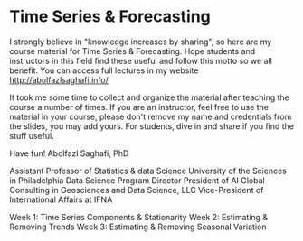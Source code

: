 # Time Series & Forecasting

I strongly believe in "knowledge increases by sharing", so here are my course material for Time Series & Forecasting. Hope students and instructors in this field find these useful and follow this motto so we all benefit. You can access full lectures in my website http://abolfazlsaghafi.info/

It took me some time to collect and organize the material after teaching the course a number of times. If you are an instructor, feel free to use the material in your course, please don't remove my name and credentials from the slides, you may add yours. For students, dive in and share if you find the stuff useful.

Have fun!
Abolfazl Saghafi, PhD

Assistant Professor of Statistics & data Science
University of the Sciences in Philadelphia
Data Science Program Director
President of AI Global Consulting in Geosciences and Data Science, LLC
Vice-President of International Affairs at IFNA

Week 1: Time Series Components & Stationarity
Week 2: Estimating & Removing Trends
Week 3: Estimating & Removing Seasonal Variation
